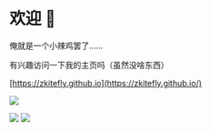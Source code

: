 # 欢迎 👋

<!--时常对一些仓库添加一些奇怪的合并请求，甚至拒绝了 ⚡-->

俺就是一个小辣鸡罢了……

有兴趣访问一下我的主页吗（虽然没啥东西）

[https://zkitefly.github.io](https://zkitefly.github.io/)

![](https://hits.zkitefly.eu.org/?tag=https%3A%2F%2Fgithub.com/zkitefly)

<!--目前喜欢的仓库-->

<!--huagnhongxun / HMCL | 944390394 / cato-mengyou | LTCatt/PCL2Help  | zkitfly / hmclw | -->

<!--wifi-left / HMCL-docs-website | zkitfly / hmclw | zkitfly / hmcl-d | ……-->


<!--Bilibili ：-->

<!--![](https://cdn.jsdelivr.net/gh/zkitefly/myphoto@main/2022/202204051448507.png)-->

![](https://github-readme-stats.vercel.app/api?username=zkitefly&show_icons=true)
![](https://github-readme-stats.vercel.app/api/top-langs?username=zkitefly&exclude_repo=blog,scl&hide=c&layout=compact)

